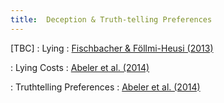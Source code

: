```yaml
---
title:  Deception & Truth-telling Preferences
---
```



[TBC]
: Lying
  : [Fischbacher & Föllmi-Heusi (2013)](#)

: Lying Costs
  : [Abeler et al. (2014)](#)

: Truthtelling Preferences
  : [Abeler et al. (2014)](#)



